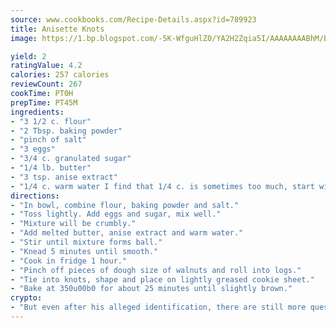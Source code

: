 ```yaml
---
source: www.cookbooks.com/Recipe-Details.aspx?id=789923
title: Anisette Knots
image: https://1.bp.blogspot.com/-5K-WfguHlZ0/YA2H2Zqia5I/AAAAAAAABhM/Bdgu68p4aG0Q6jWdy3eGaUXSKw5p3sdxwCLcBGAsYHQ/s324/7.png

yield: 2
ratingValue: 4.2
calories: 257 calories
reviewCount: 267
cookTime: PT0H
prepTime: PT45M
ingredients:
- "3 1/2 c. flour"
- "2 Tbsp. baking powder"
- "pinch of salt"
- "3 eggs"
- "3/4 c. granulated sugar"
- "1/4 lb. butter"
- "3 tsp. anise extract"
- "1/4 c. warm water I find that 1/4 c. is sometimes too much, start with 1/2 the amount and add, if needed"
directions:
- "In bowl, combine flour, baking powder and salt."
- "Toss lightly. Add eggs and sugar, mix well."
- "Mixture will be crumbly."
- "Add melted butter, anise extract and warm water."
- "Stir until mixture forms ball."
- "Knead 5 minutes until smooth."
- "Cook in fridge 1 hour."
- "Pinch off pieces of dough size of walnuts and roll into logs."
- "Tie into knots, shape and place on lightly greased cookie sheet."
- "Bake at 350u00b0 for about 25 minutes until slightly brown."
crypto:
- "But even after his alleged identification, there are still more questions than answers about the enigmatic creator of Bitcoin."
---
```

